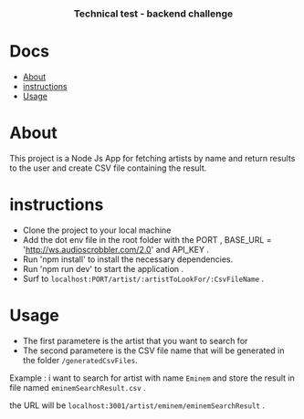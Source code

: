 <h3 align="center">Technical test - backend challenge</h3>

# Docs

- [About](#About)
- [instructions](#instructions)
- [Usage](#Usage)

# About

This project is a Node Js App for fetching artists by name and return results to the user and create CSV file containing the result. 

# instructions

- Clone the project to your local machine 
- Add the dot env file in the root folder with the PORT , BASE_URL = 'http://ws.audioscrobbler.com/2.0' and API_KEY  .
- Run 'npm install' to install the necessary dependencies.
- Run  'npm run dev' to start the application .
- Surf to `localhost:PORT/artist/:artistToLookFor/:CsvFileName` .

# Usage

- The first parametere is the artist that you want to search for 
- The second parametere is the CSV file name that will be generated in the folder `/generatedCsvFiles`.

Example : i want to search for artist with name `Eminem` and store the result in file named `eminemSearchResult.csv` .

the URL will be   `localhost:3001/artist/eminem/eminemSearchResult`  .